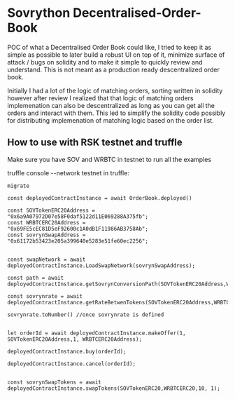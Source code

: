 
# Sovrython Decentralised-Order-Book #

POC of what a Decentralised Order Book could like, I tried to keep it as simple as possible to later build a robust UI on top of it, minimize surface of attack / bugs on solidity and to make it simple to quickly review and understand.
This is not meant as a production ready descentralized order book.

Initially I had a lot of the logic of matching orders, sorting written in solidity however after review I realized that that logic of matching orders implemenation can also be descentralized as long as you can get all the orders and interact with them.
This led to simplify the solidity code possibly for distributing implemenation of matching logic based on the order list.


## How to use with RSK testnet and truffle ##

Make sure you have SOV and WRBTC in testnet to run all the examples

truffle console --network testnet
in truffle: 

```
migrate

const deployedContractInstance = await OrderBook.deployed()

const SOVTokenERC20Address = "0x6a9A07972D07e58F0daf5122d11E069288A375fb";
const WRBTCERC20Address = "0x69FE5cEC81D5eF92600c1A0dB1F11986AB3758Ab";
const sovrynSwapAddress = "0x61172b53423e205a399640e5283e51fe60ec2256";


const swapNetwork = await deployedContractInstance.LoadSwapNetwork(sovrynSwapAddress);

const path = await deployedContractInstance.getSovrynConversionPath(SOVTokenERC20Address,WRBTCERC20Address);

const sovrynrate = await deployedContractInstance.getRateBetwenTokens(SOVTokenERC20Address,WRBTCERC20Address,50);

sovrynrate.toNumber() //once sovrynrate is defined


let orderId = await deployedContractInstance.makeOffer(1, SOVTokenERC20Address,1, WRBTCERC20Address);

deployedContractInstance.buy(orderId);

deployedContractInstance.cancel(orderId);


const sovrynSwapTokens = await deployedContractInstance.swapTokens(SOVTokenERC20,WRBTCERC20,10, 1);



```
